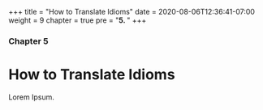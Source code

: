 +++
title = "How to Translate Idioms"
date = 2020-08-06T12:36:41-07:00
weight = 9
chapter = true
pre = "<b>5. </b>"
+++

### Chapter 5

# How to Translate Idioms

Lorem Ipsum.